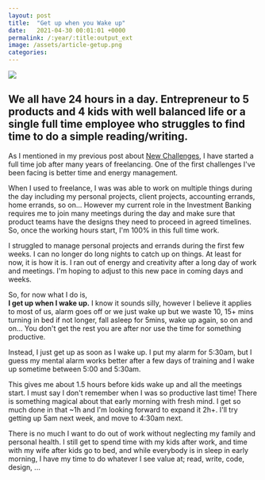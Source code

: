 ```yaml
---
layout: post
title:  "Get up when you Wake up"
date:   2021-04-30 00:01:01 +0000
permalink: /:year/:title:output_ext
image: /assets/article-getup.png
categories: 
---
```


<img src="{{ page.image }}" class="max-width">
<h2>We all have 24 hours in a day. Entrepreneur to 5 products and 4 kids with well balanced life or a single full time employee who struggles to find time to do a simple reading/writing.</h2>

<p>As I mentioned in my previous post about <a href="/2021/new-challanges.html" title="New Challenges">New Challenges</a>, I have started a full time job after many years of freelancing. One of the first challenges I've been facing is better time and energy management.</p>

<p>When I used to freelance, I was was able to work on multiple things during the day including my personal projects, client projects, accounting errands, home errands, so on... However my current role in the Investment Banking requires me to join many meetings during the day and make sure that product teams have the designs they need to proceed in agreed timelines. So, once the working hours start, I'm 100% in this full time work.</p>

<p>I struggled to manage personal projects and errands during the first few weeks. I can no longer do long nights to catch up on things. At least for now, it is how it is. I ran out of energy and creativity after a long day of work and meetings. I'm hoping to adjust to this new pace in coming days and weeks. </p>

<p>So, for now what I do is, <br>
<strong>I get up when I wake up.</strong> I know it sounds silly, however I believe it applies to most of us, alarm goes off or we just wake up but we waste 10, 15+ mins turning in bed if not longer, fall asleep for 5mins, wake up again, so on and on... You don't get the rest you are after nor use the time for something productive.</p>

<p>Instead, I just get up as soon as I wake up. I put my alarm for 5:30am, but I guess my mental alarm works better after a few days of training and I wake up sometime between 5:00 and 5:30am. </p>

<p>This gives me about 1.5 hours before kids wake up and all the meetings start. I must say I don't remember when I was so productive last time! There is something magical about that early morning with fresh mind. I get so much done in that ~1h and I'm looking forward to expand it 2h+. I'll try getting up 5am next week, and move to 4:30am next. </p>

<p>There is no much I want to do out of work without neglecting my family and personal health. I still get to spend time with my kids after work, and time with my wife after kids go to bed, and while everybody is in sleep in early morning, I have my time to do whatever I see value at; read, write, code, design, ...</p>
